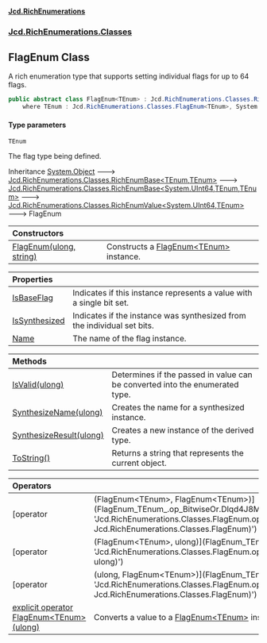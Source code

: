 #### [Jcd.RichEnumerations](index.md 'index')
### [Jcd.RichEnumerations.Classes](Jcd.RichEnumerations.Classes.md 'Jcd.RichEnumerations.Classes')

## FlagEnum<TEnum> Class

A rich enumeration type that supports setting individual flags for up to 64 flags.

```csharp
public abstract class FlagEnum<TEnum> : Jcd.RichEnumerations.Classes.RichEnumValue<ulong, TEnum>
    where TEnum : Jcd.RichEnumerations.Classes.FlagEnum<TEnum>, System.IEquatable<TEnum>, Jcd.RichEnumerations.IValueProvider<ulong>, new()
```
#### Type parameters

<a name='Jcd.RichEnumerations.Classes.FlagEnum_TEnum_.TEnum'></a>

`TEnum`

The flag type being defined.

Inheritance [System.Object](https://docs.microsoft.com/en-us/dotnet/api/System.Object 'System.Object') &#129106; [Jcd.RichEnumerations.Classes.RichEnumBase&lt;](RichEnumBase_TEnumeration,TEnumeratedItem_.md 'Jcd.RichEnumerations.Classes.RichEnumBase<TEnumeration,TEnumeratedItem>')[TEnum](FlagEnum_TEnum_.md#Jcd.RichEnumerations.Classes.FlagEnum_TEnum_.TEnum 'Jcd.RichEnumerations.Classes.FlagEnum<TEnum>.TEnum')[,](RichEnumBase_TEnumeration,TEnumeratedItem_.md 'Jcd.RichEnumerations.Classes.RichEnumBase<TEnumeration,TEnumeratedItem>')[TEnum](FlagEnum_TEnum_.md#Jcd.RichEnumerations.Classes.FlagEnum_TEnum_.TEnum 'Jcd.RichEnumerations.Classes.FlagEnum<TEnum>.TEnum')[&gt;](RichEnumBase_TEnumeration,TEnumeratedItem_.md 'Jcd.RichEnumerations.Classes.RichEnumBase<TEnumeration,TEnumeratedItem>') &#129106; [Jcd.RichEnumerations.Classes.RichEnumBase&lt;](RichEnumBase_TValue,TEnumeration,TEnumeratedItem_.md 'Jcd.RichEnumerations.Classes.RichEnumBase<TValue,TEnumeration,TEnumeratedItem>')[System.UInt64](https://docs.microsoft.com/en-us/dotnet/api/System.UInt64 'System.UInt64')[,](RichEnumBase_TValue,TEnumeration,TEnumeratedItem_.md 'Jcd.RichEnumerations.Classes.RichEnumBase<TValue,TEnumeration,TEnumeratedItem>')[TEnum](FlagEnum_TEnum_.md#Jcd.RichEnumerations.Classes.FlagEnum_TEnum_.TEnum 'Jcd.RichEnumerations.Classes.FlagEnum<TEnum>.TEnum')[,](RichEnumBase_TValue,TEnumeration,TEnumeratedItem_.md 'Jcd.RichEnumerations.Classes.RichEnumBase<TValue,TEnumeration,TEnumeratedItem>')[TEnum](FlagEnum_TEnum_.md#Jcd.RichEnumerations.Classes.FlagEnum_TEnum_.TEnum 'Jcd.RichEnumerations.Classes.FlagEnum<TEnum>.TEnum')[&gt;](RichEnumBase_TValue,TEnumeration,TEnumeratedItem_.md 'Jcd.RichEnumerations.Classes.RichEnumBase<TValue,TEnumeration,TEnumeratedItem>') &#129106; [Jcd.RichEnumerations.Classes.RichEnumValue&lt;](RichEnumValue_TValue,TEnum_.md 'Jcd.RichEnumerations.Classes.RichEnumValue<TValue,TEnum>')[System.UInt64](https://docs.microsoft.com/en-us/dotnet/api/System.UInt64 'System.UInt64')[,](RichEnumValue_TValue,TEnum_.md 'Jcd.RichEnumerations.Classes.RichEnumValue<TValue,TEnum>')[TEnum](FlagEnum_TEnum_.md#Jcd.RichEnumerations.Classes.FlagEnum_TEnum_.TEnum 'Jcd.RichEnumerations.Classes.FlagEnum<TEnum>.TEnum')[&gt;](RichEnumValue_TValue,TEnum_.md 'Jcd.RichEnumerations.Classes.RichEnumValue<TValue,TEnum>') &#129106; FlagEnum<TEnum>

| Constructors | |
| :--- | :--- |
| [FlagEnum(ulong, string)](FlagEnum_TEnum_..ctor.0Y0EP1PZf/Tcrc/7hqGjlA.md 'Jcd.RichEnumerations.Classes.FlagEnum<TEnum>.FlagEnum(ulong, string)') | Constructs a [FlagEnum&lt;TEnum&gt;](FlagEnum_TEnum_.md 'Jcd.RichEnumerations.Classes.FlagEnum<TEnum>') instance. |

| Properties | |
| :--- | :--- |
| [IsBaseFlag](FlagEnum_TEnum_.IsBaseFlag.md 'Jcd.RichEnumerations.Classes.FlagEnum<TEnum>.IsBaseFlag') | Indicates if this instance represents a value with a single bit set. |
| [IsSynthesized](FlagEnum_TEnum_.IsSynthesized.md 'Jcd.RichEnumerations.Classes.FlagEnum<TEnum>.IsSynthesized') | Indicates if the instance was synthesized from the individual set bits. |
| [Name](FlagEnum_TEnum_.Name.md 'Jcd.RichEnumerations.Classes.FlagEnum<TEnum>.Name') | The name of the flag instance. |

| Methods                                                                                                                                                      |                                                                              |
|:-------------------------------------------------------------------------------------------------------------------------------------------------------------|:-----------------------------------------------------------------------------|
| [IsValid(ulong)](FlagEnum_TEnum_.IsValid.qUYVl2ySSFHz/qsipsQXcA.md 'Jcd.RichEnumerations.Classes.FlagEnum<TEnum>.IsValid(ulong)')                            | Determines if the passed in value can be converted into the enumerated type. |
| [SynthesizeName(ulong)](FlagEnum_TEnum_.SynthesizeName.TqJh0YeF2TizdJMs5fvqdw.md 'Jcd.RichEnumerations.Classes.FlagEnum<TEnum>.SynthesizeName(ulong)')       | Creates the name for a synthesized instance.                                 |
| [SynthesizeResult(ulong)](FlagEnum_TEnum_.SynthesizeResult.tqUTg8phGJTEaWkxFGhU0g.md 'Jcd.RichEnumerations.Classes.FlagEnum<TEnum>.SynthesizeResult(ulong)') | Creates a new instance of the derived type.                                  |
| [ToString()](FlagEnum_TEnum_.ToString().md 'Jcd.RichEnumerations.Classes.FlagEnum<TEnum>.ToString()')                                                        | Returns a string that represents the current object.                         |

| Operators | |
| :--- | :--- |
| [operator |(FlagEnum&lt;TEnum&gt;, FlagEnum&lt;TEnum&gt;)](FlagEnum_TEnum_.op_BitwiseOr.Dlqd4J8MygvxtzbqFJzXIg.md 'Jcd.RichEnumerations.Classes.FlagEnum<TEnum>.op_BitwiseOr(Jcd.RichEnumerations.Classes.FlagEnum<TEnum>, Jcd.RichEnumerations.Classes.FlagEnum<TEnum>)') | Perform a bitwise OR on the operands and convert to a [System.UInt64](https://docs.microsoft.com/en-us/dotnet/api/System.UInt64 'System.UInt64') |
| [operator |(FlagEnum&lt;TEnum&gt;, ulong)](FlagEnum_TEnum_.op_BitwiseOr.C/HI59YlDe4cYLrSXSDznQ.md 'Jcd.RichEnumerations.Classes.FlagEnum<TEnum>.op_BitwiseOr(Jcd.RichEnumerations.Classes.FlagEnum<TEnum>, ulong)') | Perform a bitwise OR on the operands and convert to a [System.UInt64](https://docs.microsoft.com/en-us/dotnet/api/System.UInt64 'System.UInt64') |
| [operator |(ulong, FlagEnum&lt;TEnum&gt;)](FlagEnum_TEnum_.op_BitwiseOr.tBC/we5LiQCVd0UVAjXTaA.md 'Jcd.RichEnumerations.Classes.FlagEnum<TEnum>.op_BitwiseOr(ulong, Jcd.RichEnumerations.Classes.FlagEnum<TEnum>)') | Perform a bitwise OR on the operands and convert to a [System.UInt64](https://docs.microsoft.com/en-us/dotnet/api/System.UInt64 'System.UInt64') |
| [explicit operator FlagEnum&lt;TEnum&gt;(ulong)](FlagEnum_TEnum_.op_Explicit.OHpGjsSkoqZg+hvrjtdCSw.md 'Jcd.RichEnumerations.Classes.FlagEnum<TEnum>.op_Explicit Jcd.RichEnumerations.Classes.FlagEnum<TEnum>(ulong)') | Converts a value to a [FlagEnum&lt;TEnum&gt;](FlagEnum_TEnum_.md 'Jcd.RichEnumerations.Classes.FlagEnum<TEnum>') instance. |
